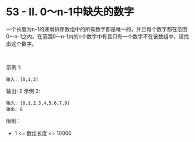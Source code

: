 # 53 - II. 0～n-1中缺失的数字
一个长度为n-1的递增排序数组中的所有数字都是唯一的，并且每个数字都在范围0～n-1之内。在范围0～n-1内的n个数字中有且只有一个数字不在该数组中，请找出这个数字。

 

示例 1:
```
输入: [0,1,3]
```
输出: 2
示例 2:
```
输入: [0,1,2,3,4,5,6,7,9]
输出: 8
```

限制：

+ 1 <= 数组长度 <= 10000

